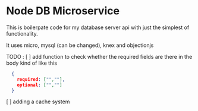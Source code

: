 # Node DB Microservice

This is boilerpate code for my database server api with just the simplest of functionality.

It uses micro, mysql (can be changed), knex and objectionjs

TODO : 
  [ ] add function to check whether the required fields are there in the body
  kind of like this  
  ```json
    {
      required: ["",""],
      optional: ["",""]
    }
  ```
  [ ] adding a cache system

